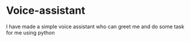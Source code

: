 # Voice-assistant
I have made a simple voice assistant  who can greet me and do some task for me using python 
